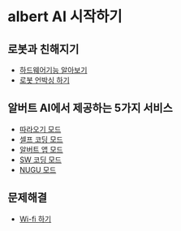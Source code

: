 # albert AI 시작하기

로봇과 친해지기
--
  - [하드웨어기능 알아보기](https://github.com/albertailabs/HW)
  - [로봇 언박싱 하기](https://github.com/albertailabs/Unboxing)



알버트 AI에서 제공하는 5가지 서비스 
--
  - [따라오기 모드](https://github.com/albertailabs/Follow)
  - [셀프 코딩 모드](https://github.com/albertailabs/SelfCoding)
  - [알버트 앱 모드](https://github.com/albertailabs/AlbertApp)
  - [SW 코딩 모드](https://github.com/albertailabs/SWCoding)
  - [NUGU 모드](https://github.com/albertailabs/Nugu)
 

문제해결
--
  - [Wi-fi 하기](https://github.com/albertailabs/Wi-fi)
  
  
  

